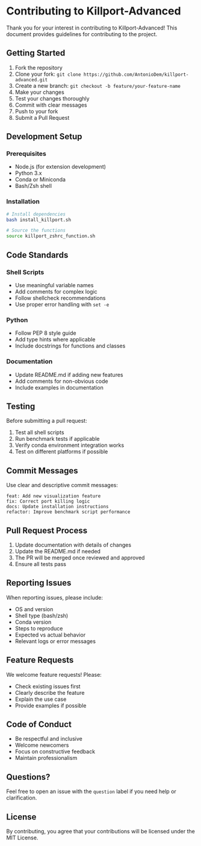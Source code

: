 # Contributing to Killport-Advanced

Thank you for your interest in contributing to Killport-Advanced! This document provides guidelines for contributing to the project.

## Getting Started

1. Fork the repository
2. Clone your fork: `git clone https://github.com/AntonioDem/killport-advanced.git`
3. Create a new branch: `git checkout -b feature/your-feature-name`
4. Make your changes
5. Test your changes thoroughly
6. Commit with clear messages
7. Push to your fork
8. Submit a Pull Request

## Development Setup

### Prerequisites
- Node.js (for extension development)
- Python 3.x
- Conda or Miniconda
- Bash/Zsh shell

### Installation
```bash
# Install dependencies
bash install_killport.sh

# Source the functions
source killport_zshrc_function.sh
```

## Code Standards

### Shell Scripts
- Use meaningful variable names
- Add comments for complex logic
- Follow shellcheck recommendations
- Use proper error handling with `set -e`

### Python
- Follow PEP 8 style guide
- Add type hints where applicable
- Include docstrings for functions and classes

### Documentation
- Update README.md if adding new features
- Add comments for non-obvious code
- Include examples in documentation

## Testing

Before submitting a pull request:
1. Test all shell scripts
2. Run benchmark tests if applicable
3. Verify conda environment integration works
4. Test on different platforms if possible

## Commit Messages

Use clear and descriptive commit messages:
```
feat: Add new visualization feature
fix: Correct port killing logic
docs: Update installation instructions
refactor: Improve benchmark script performance
```

## Pull Request Process

1. Update documentation with details of changes
2. Update the README.md if needed
3. The PR will be merged once reviewed and approved
4. Ensure all tests pass

## Reporting Issues

When reporting issues, please include:
- OS and version
- Shell type (bash/zsh)
- Conda version
- Steps to reproduce
- Expected vs actual behavior
- Relevant logs or error messages

## Feature Requests

We welcome feature requests! Please:
- Check existing issues first
- Clearly describe the feature
- Explain the use case
- Provide examples if possible

## Code of Conduct

- Be respectful and inclusive
- Welcome newcomers
- Focus on constructive feedback
- Maintain professionalism

## Questions?

Feel free to open an issue with the `question` label if you need help or clarification.

## License

By contributing, you agree that your contributions will be licensed under the MIT License.

